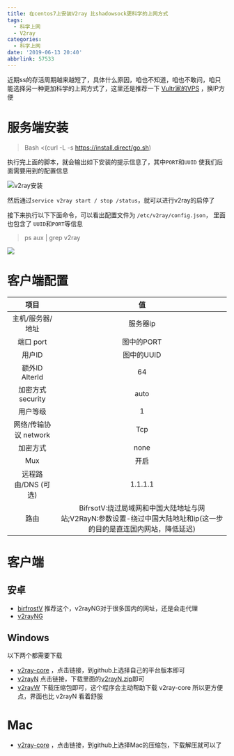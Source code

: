 ```yaml
---
title: 在centos7上安装V2ray 比shadowsock更科学的上网方式
tags:
  - 科学上网
  - V2ray
categories:
  - 科学上网
date: '2019-06-13 20:40'
abbrlink: 57533
---
```


近期ss的存活周期越来越短了，具体什么原因，咱也不知道，咱也不敢问，咱只能选择另一种更加科学的上网方式了，这里还是推荐一下  [Vultr家的VPS](https://www.vultr.com/?ref=7290537) ，换IP方便

<!--more-->

# 服务端安装

> Bash <(curl -L -s https://install.direct/go.sh)

执行完上面的脚本，就会输出如下安装的提示信息了，其中`PORT`和`UUID` 使我们后面需要用到的配置信息

![v2ray安装](http://note-1253518569.cossh.myqcloud.com/20190613145405.png)

然后通过`service v2ray start / stop /status`，就可以进行v2ray的启停了

接下来执行以下下面命令，可以看出配置文件为 `/etc/v2ray/config.json`， 里面也包含了 `UUID`和`PORT`等信息

> ps aux | grep v2ray

![](http://note-1253518569.cossh.myqcloud.com/20190620190741.png)



# 客户端配置

|         项目          |                              值                              |
| :-------------------: | :----------------------------------------------------------: |
|   主机/服务器/地址    |                           服务器ip                           |
|       端口 port       |                          图中的PORT                          |
|        用户ID         |                          图中的UUID                          |
|    额外ID AlterId     |                              64                              |
|   加密方式 security   |                             auto                             |
|       用户等级        |                              1                               |
| 网络/传输协议 network |                             Tcp                              |
|       加密方式        |                             none                             |
|          Mux          |                             开启                             |
|  远程路由/DNS (可选)  |                           1.1.1.1                            |
|         路由          | BifrsotV:绕过局域网和中国大陆地址与网站;V2RayN:参数设置-绕过中国大陆地址和ip(这一步的目的是直连国内网站，降低延迟) |



# 客户端

## 安卓

- [birfrostV](https://play.google.com/store/apps/details?id=com.github.dawndiy.bifrostv)   推荐这个，v2rayNG对于很多国内的网址，还是会走代理
- [v2rayNG](https://play.google.com/store/apps/details?id=com.v2ray.ang)

## Windows

以下两个都需要下载

- [v2ray-core](https://github.com/v2ray/v2ray-core/releases) ，点击链接，到github上选择自己的平台版本即可
- [v2rayN](https://github.com/2dust/v2rayN/releases/) 点击链接，下载里面的[v2rayN.zip](https://github.com/2dust/v2rayN/releases/download/2.29/v2rayN.zip)即可
- [v2rayW](https://github.com/Cenmrev/V2RayW/releases) 下载压缩包即可，这个程序会主动帮助下载 v2ray-core 所以更方便点，界面也比 v2rayN 看着舒服

# Mac

- [v2ray-core](https://github.com/v2ray/v2ray-core/releases) ，点击链接，到github上选择Mac的压缩包，下载解压就可以了

